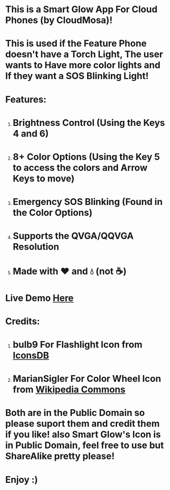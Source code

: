 <h1>This is a Smart Glow App For Cloud Phones (by CloudMosa)!</h1>
<h1>This is used if the Feature Phone doesn't have a Torch Light, The user wants to Have more color lights and If they want a SOS Blinking Light!</h1>
<h1>Features:</h1>
<ol>
  <li><h1>Brightness Control (Using the Keys 4 and 6)</h1></li>
  <li><h1>8+ Color Options (Using the Key 5 to access the colors and Arrow Keys to move)</h1></li>
  <li><h1>Emergency SOS Blinking (Found in the Color Options)</h1></li>
  <li><h1>Supports the QVGA/QQVGA Resolution</h1></li>
  <li><h1>Made with ❤️ and 💧 (not ☕)</h1></li>
</ol>
<h1>Live Demo <a href='https://fnafrad.github.io/Smart-Glow-CloudPhone/'>Here</a></h1>
<h1>Credits:</h1>
<ol>
  <li><h1>bulb9 For Flashlight Icon from <a href='https://www.iconsdb.com/black-icons/flashlight-icon.html'>IconsDB</a></h1></li>
  <li><h1>MarianSigler For Color Wheel Icon from <a href='https://commons.wikimedia.org/wiki/File:Colorwheel.svg'>Wikipedia Commons</a></h1></li>
</ol>
<h1>Both are in the Public Domain so please suport them and credit them if you like! also Smart Glow's Icon is in Public Domain, feel free to use but ShareAlike pretty please!</h1>
<h1>Enjoy :)</h1>
